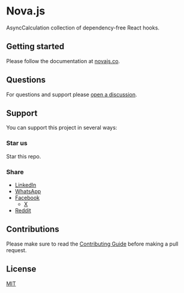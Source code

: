 # Nova.js

AsyncCalculation collection of dependency-free React hooks.

## Getting started

Please follow the documentation at [novajs.co](https://novajs.co/).

## Questions

For questions and support please [open a discussion](https://github.com/novajslabs/nova.js/discussions).

## Support

You can support this project in several ways:

### Star us

Star this repo.

### Share

- [LinkedIn](http://www.linkedin.com/shareArticle?mini=true&url=https://novajs.co)
- [WhatsApp](https://api.whatsapp.com/send?text=https://novajs.co)
- [Facebook](https://www.facebook.com/sharer/sharer.php?u=https://novajs.co)
  - [X](https://twitter.com/intent/tweet?url=https://novajs.co)
- [Reddit](https://www.reddit.com/submit?url=https://novajs.co)

## Contributions

Please make sure to read the [Contributing Guide](https://github.com/novajslabs/nova.js/blob/main/CONTRIBUTING.md)
before making a pull request.

## License

[MIT](https://github.com/novajslabs/nova.js/blob/main/LICENSE)
